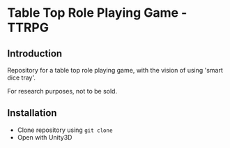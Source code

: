 # Table Top Role Playing Game - TTRPG

## Introduction
Repository for a table top role playing game, with the vision of using 'smart dice tray'.

For research purposes, not to be sold.

## Installation
- Clone repository using `git clone`
- Open with Unity3D
